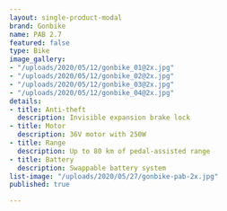 ```yaml
---
layout: single-product-modal
brand: Gonbike
name: PAB 2.7
featured: false
type: Bike
image_gallery:
- "/uploads/2020/05/12/gonbike_01@2x.jpg"
- "/uploads/2020/05/12/gonbike_02@2x.jpg"
- "/uploads/2020/05/12/gonbike_03@2x.jpg"
- "/uploads/2020/05/12/gonbike_04@2x.jpg"
details:
- title: Anti-theft
  description: Invisible expansion brake lock
- title: Motor
  description: 36V motor with 250W
- title: Range
  description: Up to 80 km of pedal-assisted range
- title: Battery
  description: Swappable battery system
list-image: "/uploads/2020/05/27/gonbike-pab-2x.jpg"
published: true

---
```

